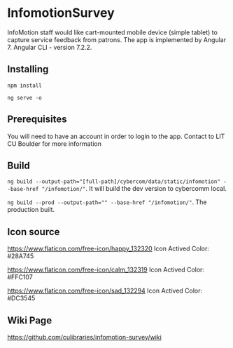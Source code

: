 # InfomotionSurvey

InfoMotion staff would like cart-mounted mobile device (simple tablet) to capture service feedback from patrons. The app is implemented by Angular 7. Angular CLI - version 7.2.2.

## Installing

`npm install`

`ng serve -o`

## Prerequisites

You will need to have an account in order to login to the app. Contact to LIT CU Boulder for more information

## Build

`ng build --output-path="[full-path]/cybercom/data/static/infomotion" --base-href "/infomotion/"`. It will build the dev version to cybercomm local.

`ng build --prod --output-path="" --base-href "/infomotion/"`. The production built.

## Icon source

https://www.flaticon.com/free-icon/happy_132320
Icon Actived Color: #28A745

https://www.flaticon.com/free-icon/calm_132319
Icon Actived Color: #FFC107

https://www.flaticon.com/free-icon/sad_132294
Icon Actived Color: #DC3545

## Wiki Page

https://github.com/culibraries/infomotion-survey/wiki
